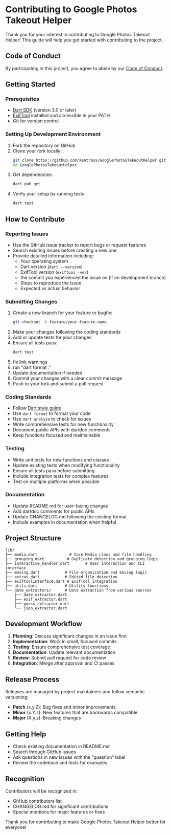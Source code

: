 # Contributing to Google Photos Takeout Helper

Thank you for your interest in contributing to Google Photos Takeout Helper! This guide will help you get started with contributing to the project.

## Code of Conduct

By participating in this project, you agree to abide by our [Code of Conduct](CODE_OF_CONDUCT.md).

## Getting Started

### Prerequisites

- [Dart SDK](https://dart.dev/get-dart) (version 3.0 or later)
- [ExifTool](https://exiftool.org/) installed and accessible in your PATH
- Git for version control

### Setting Up Development Environment

1. Fork the repository on GitHub
2. Clone your fork locally:
   ```bash
   git clone https://github.com/Xentraxx/GooglePhotosTakeoutHelper.git
   cd GooglePhotosTakeoutHelper
   ```
3. Get dependencies:
   ```bash
   dart pub get
   ```
4. Verify your setup by running tests:
   ```bash
   dart test
   ```

## How to Contribute

### Reporting Issues

- Use the GitHub issue tracker to report bugs or request features
- Search existing issues before creating a new one
- Provide detailed information including:
  - Your operating system
  - Dart version (`dart --version`)
  - ExifTool version (`exiftool -ver`)
  - the commit you experienced the issue on (if on development branch)
  - Steps to reproduce the issue
  - Expected vs actual behavior

### Submitting Changes

1. Create a new branch for your feature or bugfix:
   ```bash
   git checkout -b feature/your-feature-name
   ```
2. Make your changes following the coding standards
3. Add or update tests for your changes
4. Ensure all tests pass:
   ```bash
   dart test
   ```
5. fix link warnings
6. run "dart format ."
7. Update documentation if needed
8. Commit your changes with a clear commit message
9. Push to your fork and submit a pull request

### Coding Standards

- Follow [Dart style guide](https://dart.dev/guides/language/effective-dart/style)
- Use `dart format` to format your code
- Use `dart analyze` to check for issues
- Write comprehensive tests for new functionality
- Document public APIs with dartdoc comments
- Keep functions focused and maintainable

### Testing

- Write unit tests for new functions and classes
- Update existing tests when modifying functionality
- Ensure all tests pass before submitting
- Include integration tests for complex features
- Test on multiple platforms when possible

### Documentation

- Update README.md for user-facing changes
- Add dartdoc comments for public APIs
- Update CHANGELOG.md following the existing format
- Include examples in documentation when helpful

## Project Structure

```
lib/
├── media.dart              # Core Media class and file handling
├── grouping.dart          # Duplicate detection and grouping logic
├── interactive_handler.dart       # User interaction and CLI interface
├── moving.dart           # File organization and moving logic
├── extras.dart           # Edited file detection
├── exiftoolInterface.dart # ExifTool integration
├── utils.dart            # Utility functions
└── date_extractors/      # Date extraction from various sources
    ├── date_extractor.dart
    ├── exif_extractor.dart
    ├── guess_extractor.dart
    └── json_extractor.dart
```

## Development Workflow

1. **Planning**: Discuss significant changes in an issue first
2. **Implementation**: Work in small, focused commits
3. **Testing**: Ensure comprehensive test coverage
4. **Documentation**: Update relevant documentation
5. **Review**: Submit pull request for code review
6. **Integration**: Merge after approval and CI passes

## Release Process

Releases are managed by project maintainers and follow semantic versioning:
- **Patch** (x.y.Z): Bug fixes and minor improvements
- **Minor** (x.Y.z): New features that are backwards compatible
- **Major** (X.y.z): Breaking changes

## Getting Help

- Check existing documentation in README.md
- Search through GitHub issues
- Ask questions in new issues with the "question" label
- Review the codebase and tests for examples

## Recognition

Contributors will be recognized in:
- GitHub contributors list
- CHANGELOG.md for significant contributions
- Special mentions for major features or fixes

Thank you for contributing to make Google Photos Takeout Helper better for everyone!
